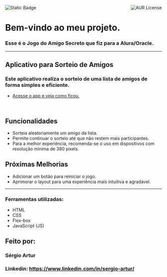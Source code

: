 ![Static Badge](https://img.shields.io/badge/Status-Em_Desenvolvimento---)
<img align="right" alt="AUR License" src="https://img.shields.io/aur/license/Status">

# Bem-vindo ao meu projeto.
### Esse é o Jogo do Amigo Secreto que fiz para a Alura/Oracle.
<hr>

##  Aplicativo para Sorteio de Amigos
<h3>Este aplicativo realiza o sorteio de uma lista de amigos de forma simples e eficiente.</h3>

* [Acesse o app e veja como ficou.](https://desafiojogo-do-amigo-secreto.vercel.app/)
<br>

##  Funcionalidades  
- Sorteia aleatoriamente um amigo da lista.  
- Permite continuar o sorteio até que não restem mais participantes.  
- Para a melhor experiência, recomenda-se o uso em dispositivos com resolução mínima de 380 pixels.

##  Próximas Melhorias  
- Adicionar um botão para reiniciar o jogo.  
- Aprimorar o layout para uma experiência mais intuitiva e agradável.  
<hr>

### Ferramentas utilizadas:

* HTML
* CSS
* Flex-box
* JavaScript (JS)
## Feito por:
### Sérgio Artur
### Linkedin: https://www.linkedin.com/in/sergio-artur/